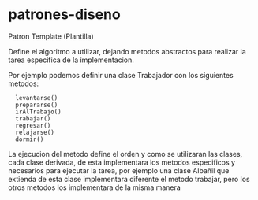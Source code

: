 # patrones-diseno

Patron Template (Plantilla)

Define el algoritmo a utilizar, dejando metodos abstractos para realizar la tarea especifica de la implementacion.

Por ejemplo podemos definir una clase Trabajador con los siguientes metodos:

      levantarse()
      prepararse()
      irAlTrabajo()
      trabajar()
      regresar()
      relajarse()
      dormir()
      
La ejecucion del metodo define el orden y como se utilizaran las clases, cada clase derivada, de esta implementara los 
metodos especificos y necesarios para ejecutar la tarea, por ejemplo una clase Albañil que extienda de esta clase 
implementara diferente el metodo trabajar, pero los otros metodos los implementara de la misma manera

